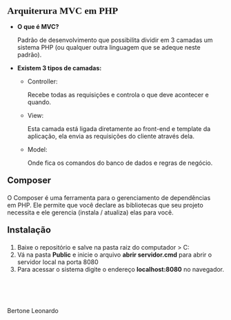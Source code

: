 <h1 style="font-family: Cursive; font-size: 22px;"><b>Arquiterura MVC em PHP</b></h1> 

<ul>
 <li><b>O que é MVC?</b></li>
 <p>Padrão de desenvolvimento que possibilita dividir em 3 camadas um sistema PHP (ou qualquer outra linguagem que se adeque neste padrão).</p>
 <li><b>Existem 3 tipos de camadas:</b></li>
 <ul>
  <li>Controller:</li>
  <p>Recebe todas as requisições e controla o que deve acontecer e quando.</p>
  <li>View:</li>
  <p>Esta camada está ligada diretamente ao front-end e template da aplicação, ela envia as requisições do cliente através dela.</p>
  <li>Model:</li>
  <p>Onde fica os comandos do banco de dados e regras de negócio.</p>
 </ul>
</ul>

<p style="font-size: 20px;"><b>Composer</b></p>
<p>O Composer é uma ferramenta para o gerenciamento de dependências em PHP. Ele permite que você declare as bibliotecas que seu projeto necessita e ele gerencia (instala / atualiza) elas para você.</p>

<p style="font-size: 20px;"><b>Instalação</b></p>
<ol>
 <li>Baixe o repositório e salve na pasta raiz do computador > C:</li>
 <li>Vá na pasta <b>Public</b> e inicie o arquivo <b>abrir servidor.cmd</b> para abrir o servidor local na porta 8080</li>
 <li>Para acessar o sistema digite o endereço <b>localhost:8080</b> no navegador.</li>
</ol>

<br><br><br>

<p>Bertone Leonardo</p>
